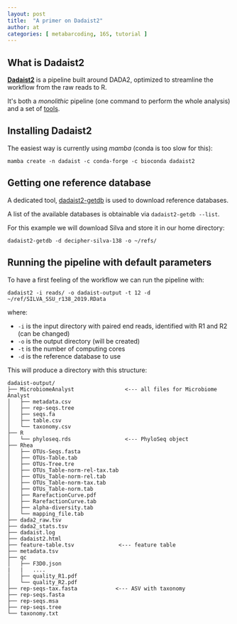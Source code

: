 ```yaml
---
layout: post
title:  "A primer on Dadaist2"
author: at
categories: [ metabarcoding, 16S, tutorial ]
---
```


## What is Dadaist2

[**Dadaist2**](https://github.com/quadram-institute-bioscience/dadaist2) is a pipeline built around DADA2, 
optimized to streamline the workflow from the raw reads to R.

It's both a _monolithic_ pipeline (one command to perform the whole analysis) and a set of 
[tools](https://quadram-institute-bioscience.github.io/dadaist2/pages/).

## Installing Dadaist2

The easiest way is currently using _mamba_ (conda is too slow for this):
```
mamba create -n dadaist -c conda-forge -c bioconda dadaist2
```

## Getting one reference database

A dedicated tool, [dadaist2-getdb](https://quadram-institute-bioscience.github.io/dadaist2/pages/dadaist2-getdb.html)
is used to download reference databases. 

A list of the available databases is obtainable via `dadaist2-getdb --list`.

For this example we will download Silva and store it in our home directory:
```
dadaist2-getdb -d decipher-silva-138 -o ~/refs/
```

## Running the pipeline with default parameters

To have a first feeling of the workflow we can run the pipeline with:
```
dadaist2 -i reads/ -o dadaist-output -t 12 -d ~/ref/SILVA_SSU_r138_2019.RData
```

where:
* `-i` is the input directory with paired end reads, identified with R1 and R2 (can be changed)
* `-o` is the output directory (will be created)
* `-t` is the number of computing cores
* `-d` is the reference database to use

This will produce a directory with this structure:
```
dadaist-output/
├── MicrobiomeAnalyst                <--- all files for Microbiome Analyst
│   ├── metadata.csv
│   ├── rep-seqs.tree
│   ├── seqs.fa
│   ├── table.csv
│   └── taxonomy.csv
├── R
│   └── phyloseq.rds                 <--- PhyloSeq object
├── Rhea
│   ├── OTUs-Seqs.fasta
│   ├── OTUs-Table.tab
│   ├── OTUs-Tree.tre
│   ├── OTUs_Table-norm-rel-tax.tab
│   ├── OTUs_Table-norm-rel.tab
│   ├── OTUs_Table-norm-tax.tab
│   ├── OTUs_Table-norm.tab
│   ├── RarefactionCurve.pdf
│   ├── RarefactionCurve.tab
│   ├── alpha-diversity.tab
│   └── mapping_file.tab
├── dada2_raw.tsv                   
├── dada2_stats.tsv
├── dadaist.log
├── dadaist2.html
├── feature-table.tsv              <--- feature table
├── metadata.tsv
├── qc
│   ├── F3D0.json
|   |   ....
│   ├── quality_R1.pdf
│   └── quality_R2.pdf
├── rep-seqs-tax.fasta            <--- ASV with taxonomy
├── rep-seqs.fasta
├── rep-seqs.msa
├── rep-seqs.tree
└── taxonomy.txt
```